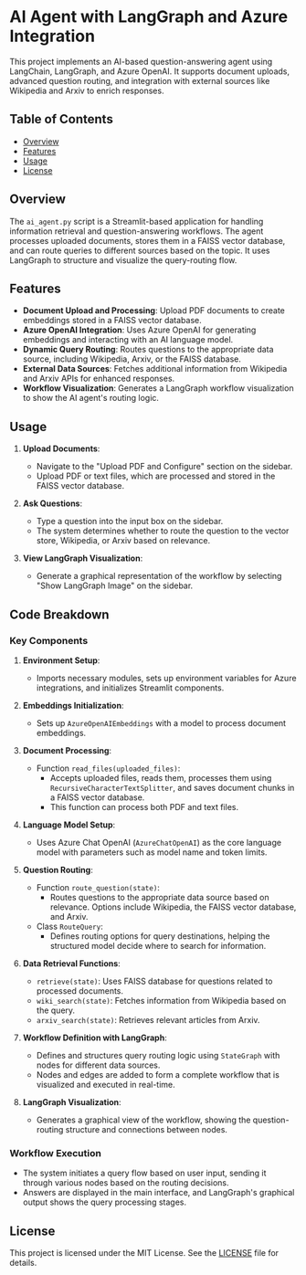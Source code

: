 # AI Agent with LangGraph and Azure Integration

This project implements an AI-based question-answering agent using LangChain, LangGraph, and Azure OpenAI. It supports document uploads, advanced question routing, and integration with external sources like Wikipedia and Arxiv to enrich responses.

## Table of Contents

- [Overview](#overview)
- [Features](#features)
- [Usage](#usage)
- [License](#license)

## Overview

The `ai_agent.py` script is a Streamlit-based application for handling information retrieval and question-answering workflows. The agent processes uploaded documents, stores them in a FAISS vector database, and can route queries to different sources based on the topic. It uses LangGraph to structure and visualize the query-routing flow.

## Features

- **Document Upload and Processing**: Upload PDF documents to create embeddings stored in a FAISS vector database.
- **Azure OpenAI Integration**: Uses Azure OpenAI for generating embeddings and interacting with an AI language model.
- **Dynamic Query Routing**: Routes questions to the appropriate data source, including Wikipedia, Arxiv, or the FAISS database.
- **External Data Sources**: Fetches additional information from Wikipedia and Arxiv APIs for enhanced responses.
- **Workflow Visualization**: Generates a LangGraph workflow visualization to show the AI agent's routing logic.

## Usage

1. **Upload Documents**:
   - Navigate to the "Upload PDF and Configure" section on the sidebar.
   - Upload PDF or text files, which are processed and stored in the FAISS vector database.

2. **Ask Questions**:
   - Type a question into the input box on the sidebar.
   - The system determines whether to route the question to the vector store, Wikipedia, or Arxiv based on relevance.

3. **View LangGraph Visualization**:
   - Generate a graphical representation of the workflow by selecting "Show LangGraph Image" on the sidebar.

## Code Breakdown

### Key Components

1. **Environment Setup**:
   - Imports necessary modules, sets up environment variables for Azure integrations, and initializes Streamlit components.

2. **Embeddings Initialization**:
   - Sets up `AzureOpenAIEmbeddings` with a model to process document embeddings.

3. **Document Processing**:
   - Function `read_files(uploaded_files)`:
     - Accepts uploaded files, reads them, processes them using `RecursiveCharacterTextSplitter`, and saves document chunks in a FAISS vector database.
     - This function can process both PDF and text files.

4. **Language Model Setup**:
   - Uses Azure Chat OpenAI (`AzureChatOpenAI`) as the core language model with parameters such as model name and token limits.

5. **Question Routing**:
   - Function `route_question(state)`:
     - Routes questions to the appropriate data source based on relevance. Options include Wikipedia, the FAISS vector database, and Arxiv.
   - Class `RouteQuery`:
     - Defines routing options for query destinations, helping the structured model decide where to search for information.

6. **Data Retrieval Functions**:
   - `retrieve(state)`: Uses FAISS database for questions related to processed documents.
   - `wiki_search(state)`: Fetches information from Wikipedia based on the query.
   - `arxiv_search(state)`: Retrieves relevant articles from Arxiv.

7. **Workflow Definition with LangGraph**:
   - Defines and structures query routing logic using `StateGraph` with nodes for different data sources.
   - Nodes and edges are added to form a complete workflow that is visualized and executed in real-time.

8. **LangGraph Visualization**:
   - Generates a graphical view of the workflow, showing the question-routing structure and connections between nodes.

### Workflow Execution

- The system initiates a query flow based on user input, sending it through various nodes based on the routing decisions.
- Answers are displayed in the main interface, and LangGraph's graphical output shows the query processing stages.

## License

This project is licensed under the MIT License. See the [LICENSE](LICENSE) file for details.
